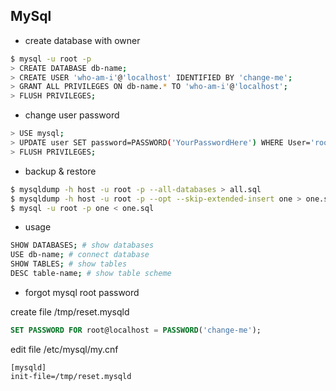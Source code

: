 ## MySql

-   create database with owner

```bash
$ mysql -u root -p
> CREATE DATABASE db-name;
> CREATE USER 'who-am-i'@'localhost' IDENTIFIED BY 'change-me';
> GRANT ALL PRIVILEGES ON db-name.* TO 'who-am-i'@'localhost';
> FLUSH PRIVILEGES;
```


- change user password

```bash
> USE mysql;
> UPDATE user SET password=PASSWORD('YourPasswordHere') WHERE User='root' AND Host = 'localhost';
> FLUSH PRIVILEGES;
```

- backup & restore

```bash
$ mysqldump -h host -u root -p --all-databases > all.sql 
$ mysqldump -h host -u root -p --opt --skip-extended-insert one > one.sql
$ mysql -u root -p one < one.sql
```

-   usage

```bash
SHOW DATABASES; # show databases
USE db-name; # connect database
SHOW TABLES; # show tables
DESC table-name; # show table scheme
```

-   forgot mysql root password

create file  /tmp/reset.mysqld

```sql
SET PASSWORD FOR root@localhost = PASSWORD('change-me');
```

edit file /etc/mysql/my.cnf

```text
[mysqld]
init-file=/tmp/reset.mysqld
```
